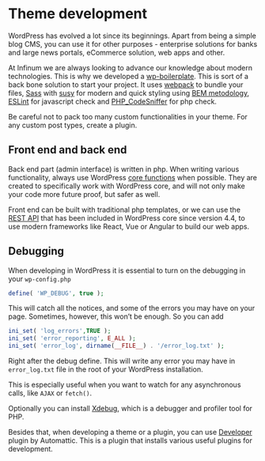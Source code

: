 # Theme development

WordPress has evolved a lot since its beginnings. Apart from being a simple blog CMS, you can use it for other purposes - enterprise solutions for banks and large news portals, eCommerce solution, web apps and other.

At Infinum we are always looking to advance our knowledge about modern technologies. This is why we developed a [wp-boilerplate](https://github.com/infinum/wp-boilerplate). This is sort of a back bone solution to start your project. It uses [webpack](https://webpack.js.org/) to bundle your files, [Sass](http://sass-lang.com/) with [susy](http://susy.oddbird.net/) for modern and quick styling using [BEM metodology](http://getbem.com/), [ESLint](http://eslint.org/) for javascript check and [PHP_CodeSniffer](https://github.com/squizlabs/PHP_CodeSniffer) for php check.

Be careful not to pack too many custom functionalities in your theme. For any custom post types, create a plugin.

## Front end and back end

Back end part (admin interface) is written in php. When writing various functionality, always use WordPress [core functions](https://developer.wordpress.org/) when possible. They are created to specifically work with WordPress core, and will not only make your code more future proof, but safer as well.

Front end can be built with traditional php templates, or we can use the [REST API](https://developer.wordpress.org/rest-api/) that has been included in WordPress core since version 4.4, to use modern frameworks like React, Vue or Angular to build our web apps.

## Debugging

When developing in WordPress it is essential to turn on the debugging in your `wp-config.php`

```php
define( 'WP_DEBUG', true );
```

This will catch all the notices, and some of the errors you may have on your page. Sometimes, however, this won’t be enough. So you can add

```php
ini_set( 'log_errors',TRUE );
ini_set( 'error_reporting', E_ALL );
ini_set( 'error_log', dirname(__FILE__) . '/error_log.txt' );
```
Right after the debug define. This will write any error you may have in `error_log.txt` file in the root of your WordPress installation.

This is especially useful when you want to watch for any asynchronous calls, like `AJAX` or `fetch()`.

Optionally you can install [Xdebug](https://xdebug.org/), which is a debugger and profiler tool for PHP.

Besides that, when developing a theme or a plugin, you can use [Developer](https://wordpress.org/plugins/developer/) plugin by Automattic. This is a plugin that installs various useful plugins for development.
